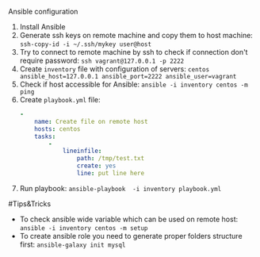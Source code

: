 Ansible configuration

1. Install Ansible
2. Generate ssh keys on remote machine and copy them to host machine:
    `ssh-copy-id -i ~/.ssh/mykey user@host`
3. Try to connect to remote machine by ssh to check if connection don't require password:
    `ssh vagrant@127.0.0.1 -p 2222`
4. Create `inventory` file with configuration of servers:
    `centos ansible_host=127.0.0.1 ansible_port=2222 ansible_user=vagrant`
5. Check if host accessible for Ansible:
    `ansible -i inventory centos -m ping`
6. Create `playbook.yml` file:
    ```yml
    - 
        name: Create file on remote host
        hosts: centos
        tasks:
            - 
                lineinfile:
                    path: /tmp/test.txt
                    create: yes
                    line: put line here
    ```
7. Run playbook:
    `ansible-playbook  -i inventory playbook.yml`



#Tips&Tricks
* To check ansible wide variable which can be used on remote host:
    `ansible -i inventory centos -m setup`
* To create ansible role you need to generate proper folders structure first:
    `ansible-galaxy init mysql`